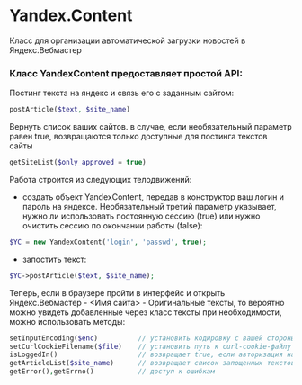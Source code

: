 # Yandex.Content

Класс для организации автоматической загрузки новостей в Яндекс.Вебмастер

### Класс YandexContent предоставляет простой API:

Постинг текста на яндекс и связь его с заданным сайтом:

```php
postArticle($text, $site_name)
```

Вернуть список ваших сайтов. в случае, если необязательный параметр равен true, возвращаются только доступные для постинга текстов сайты

```php
getSiteList($only_approved = true)
```

Работа строится из следующих телодвижений:

 - создать объект YandexContent, передав в конструктор ваш логин и пароль на яндексе. Необязательный третий параметр указывает, нужно ли использовать постоянную сессию (true) или нужно очистить сессию по окончании работы (false):

```php
$YC = new YandexContent('login', 'passwd', true);
```

 - запостить текст:

```php
$YC->postArticle($text, $site_name);
```

Теперь, если в браузере пройти в интерфейс и открыть Яндекс.Вебмастер - <Имя сайта> - Оригинальные тексты, то вероятно можно увидеть добавленные через класс тексты
при необходимости, можно использовать методы:

```php
setInputEncoding($enc)          // установить кодировку с вашей стороны (если автоопределение работает неверно)
setCurlCookieFilename($file)    // установить путь к curl-cookie-файлу (иначе делается автоматически)
isLoggedIn()                    // возвращает true, если авторизация на яндексе актуальна
getArticleList($site_name)      // возвращает список запощенных текстов для данного сайта
getError(),getErrno()           // доступ к ошибкам
```
